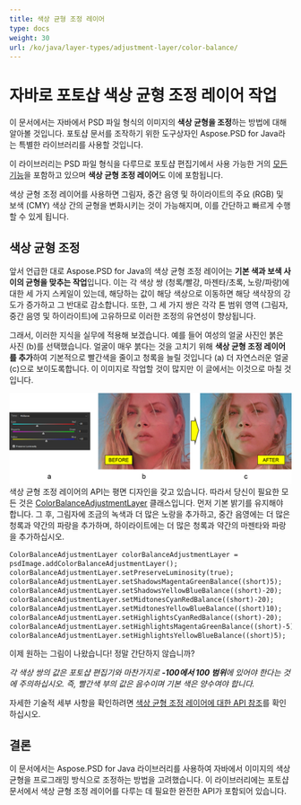 ```yaml
---
title: 색상 균형 조정 레이어
type: docs
weight: 30
url: /ko/java/layer-types/adjustment-layer/color-balance/
---
```


# 자바로 포토샵 색상 균형 조정 레이어 작업

이 문서에서는 자바에서 PSD 파일 형식의 이미지의 **색상 균형을 조정**하는 방법에 대해 알아볼 것입니다. 포토샵 문서를 조작하기 위한 도구상자인 Aspose.PSD for Java라는 특별한 라이브러리를 사용할 것입니다.

이 라이브러리는 PSD 파일 형식을 다루므로 포토샵 편집기에서 사용 가능한 거의 [모든 기능](https://docs.aspose.com/psd/java/features/)을 포함하고 있으며 **색상 균형 조정 레이어**도 이에 포함됩니다.

색상 균형 조정 레이어를 사용하면 그림자, 중간 음영 및 하이라이트의 주요 (RGB) 및 보색 (CMY) 색상 간의 균형을 변화시키는 것이 가능해지며, 이를 간단하고 빠르게 수행할 수 있게 됩니다.

## 색상 균형 조정

앞서 언급한 대로 Aspose.PSD for Java의 색상 균형 조정 레이어는 **기본 색과 보색 사이의 균형을 맞추는 작업**입니다. 이는 각 색상 쌍 (청록/빨강, 마젠타/초록, 노랑/파랑)에 대한 세 가지 스케일이 있는데, 해당하는 값이 해당 색상으로 이동하면 해당 색삭장의 강도가 증가하고 그 반대로 감소합니다. 또한, 그 세 가지 쌍은 각각 톤 범위 영역 (그림자, 중간 음영 및 하이라이트)에 고유하므로 이러한 조정의 유연성이 향상됩니다.

그래서, 이러한 지식을 실무에 적용해 보겠습니다. 예를 들어 여성의 얼굴 사진인 붉은 사진 (b)를 선택했습니다. 얼굴이 매우 붉다는 것을 고치기 위해 **색상 균형 조정 레이어를 추가**하여 기본적으로 빨간색을 줄이고 청록을 늘릴 것입니다 (a) 더 자연스러운 얼굴(c)으로 보이도록합니다. 이 이미지로 작업할 것이 많지만 이 글에서는 이것으로 마칠 것입니다.

![색상 균형 조정 레이어 예시](color-balance-adjustment-layer-example-figure-1.png) 색상 균형 조정 레이어의 API는 평면 디자인을 갖고 있습니다. 따라서 당신이 필요한 모든 것은 [ColorBalanceAdjustmentLayer](https://reference.aspose.com/psd/java/com.aspose.psd.fileformats.psd.layers.adjustmentlayers/colorbalanceadjustmentlayer) 클래스입니다. 먼저 기본 밝기를 유지해야 합니다. 그 후, 그림자에 조금의 녹색과 더 많은 노랑을 추가하고, 중간 음영에는 더 많은 청록과 약간의 파랑을 추가하며, 하이라이트에는 더 많은 청록과 약간의 마젠타와 파랑을 추가하십시오.

    ColorBalanceAdjustmentLayer colorBalanceAdjustmentLayer = psdImage.addColorBalanceAdjustmentLayer();
    colorBalanceAdjustmentLayer.setPreserveLuminosity(true);
    colorBalanceAdjustmentLayer.setShadowsMagentaGreenBalance((short)5);
    colorBalanceAdjustmentLayer.setShadowsYellowBlueBalance((short)-20);
    colorBalanceAdjustmentLayer.setMidtonesCyanRedBalance((short)-20);
    colorBalanceAdjustmentLayer.setMidtonesYellowBlueBalance((short)10);
    colorBalanceAdjustmentLayer.setHighlightsCyanRedBalance((short)-20);
    colorBalanceAdjustmentLayer.setHighlightsMagentaGreenBalance((short)-5);
    colorBalanceAdjustmentLayer.setHighlightsYellowBlueBalance((short)5);

이제 원하는 그림이 나왔습니다! 정말 간단하지 않습니까?

_각 색상 쌍의 값은 포토샵 편집기와 마찬가지로 **-100에서 100 범위**에 있어야 한다는 것에 주의하십시오. 즉, 빨간색 부의 값은 음수이며 기본 색은 양수여야 합니다._

자세한 기술적 세부 사항을 확인하려면 [색상 균형 조정 레이어에 대한 API 참조](https://reference.aspose.com/psd/java/com.aspose.psd.fileformats.psd.layers.adjustmentlayers/colorbalanceadjustmentlayer)를 확인하십시오.

## 결론

이 문서에서는 Aspose.PSD for Java 라이브러리를 사용하여 자바에서 이미지의 색상 균형을 프로그래밍 방식으로 조정하는 방법을 고려했습니다. 이 라이브러리에는 포토샵 문서에서 색상 균형 조정 레이어를 다루는 데 필요한 완전한 API가 포함되어 있습니다.
